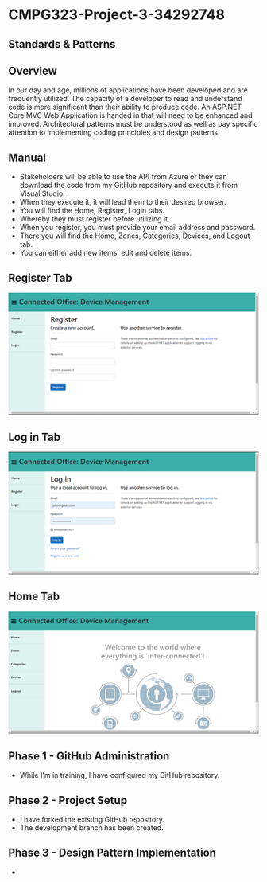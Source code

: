 # CMPG323-Project-3-34292748
## Standards & Patterns

## Overview
In our day and age, millions of applications have been developed and are frequently utilized. The capacity of a developer to read and understand code is more significant than their ability to produce code. An ASP.NET Core MVC Web Application is handed in that will need to be enhanced and improved. Architectural patterns must be understood as well as pay specific attention to implementing coding principles and design patterns.

## Manual
- Stakeholders will be able to use the API from Azure or they can download the code from my GitHub repository and execute it from Visual Studio.
- When they execute it, it will lead them to their desired browser.
- You will find the Home, Register, Login tabs.
- Whereby they must register before utilizing it. 
- When you register, you must provide your email address and password.
- There you will find the Home, Zones, Categories, Devices, and Logout tab.
- You can either add new items, edit and delete items.

## Register Tab
<img src="/Images/Register.png" alt="Regsiter">

## Log in Tab
<img src="/Images/LogIn.png" alt="Log in">

## Home Tab
<img src="/Images/Home.png" alt="Home">

## Phase 1 - GitHub Administration
- While I'm in training, I have configured my GitHub repository.

## Phase 2 - Project Setup
- I have forked the existing GitHub repository.
- The development branch has been created.

## Phase 3 - Design Pattern Implementation
- 
